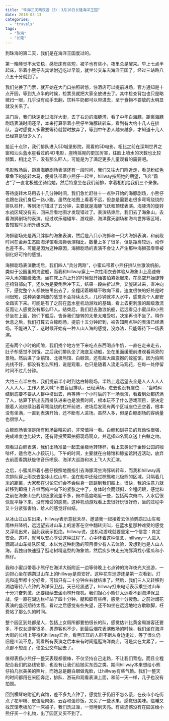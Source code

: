 ```yaml
---
title: "珠海三天两夜游（3）：3月10日长隆海洋王国"
date: 2018-03-13
categories: 
  - "travels"
tags: 
  - "珠海"
  - "长隆"
---
```


到珠海的第二天，我们是在海洋王国度过的。

第一晚睡觉不太安稳，感觉床有些短，被子也有些小，夜里总是醒来。早上七点半起床，带着小熊仔去宾馆附近吃过早饭，就坐公交车去海洋王国了，经过三站路八点五十分就到了。

我们兑换了门票，就开始在大门口拍照转悠，住酒店可以提前进场，官方通知是十点开园，等到九点半的时候，检票员就把大家全放进去了。其中检查背包也只是略微扫一眼，几乎没有动手去翻，饮料牛奶都可以带进去，至于食物不要放的太明显就没关系了。

进门后，我们快速走过海洋大街，去了右边的海豚湾，看了中华白海豚，距离海豚剧场表演时间还早，本来打算带着小熊仔坐海豚转转车，看到有大约十几人在排队，当时感觉人多需要等待就暂时放弃了，等到中午游人越来越多，才知道十几人已经算是很少人了。

接近十点钟，我们排队进入5D城堡影院，观看的5D电影。相比之前在深圳世界之窗和汕头蓝水星看过的4D电影，座椅摇晃的更加厉害，往脸上喷水的次数也比较频繁，相比之下，没有那么吓人，可能是为了满足更多儿童观看的需要吧。

电影散场后，距离海豚剧场表演还有一段时间，我们又往大门附近走，看见粉红色章鱼下的旋转木马，便排队带着小熊仔一起坐，hillway按照她的期望，飞奔“霸占”了一直北极熊坐骑给她，然后特意坐在我们前排，拿着相机给我们三个录像。

等待旋转木马用去十几分钟时间，我们急忙赶往十一点钟开始的海豚剧场，小熊仔也跟在我们身后一路小跑，虽然在地图上看着不远，但总是需要走很多弯弯绕绕的排队栏杆，等到场时错过了五分钟，主要就是海豚飞跃和顶球表演。海豚湾的旋转水战区域没有去，回来后看地图才发现错过了。表演结束后，我们去了海象山，去看海狮剧场的表演。经过欢乐碰碰车、游戏廊、海洋露天剧场和海鸟世界等区域，告知暂时关闭升级改造。

海狮剧场先是两只胖胖的海象表演，然后是八只小海狮和一只大海狮表演，和前段时间在金寿生态园海洋馆看海狮表演相比，数量上多了很多，但是距离较远，动作也差不多。可能是因为这种原因，海狮剧场的表演不会让人产生那种海狮孤零零被驯化好可怜的感觉。

海狮剧场表演散场后，我们四人“兵分两路”，小蜜瓜带着小熊仔排队坐激浪帆船，类似于公园里的海盗船，而我和hillway穿上一次性雨衣去体验从海象山上高速俯冲入水的超级激流。坐在床上向上升的时候就开始害怕紧张起来，在高空开始旋转座椅背部向下，还以为是要倒后冲下去，结果一段曲折过后，又旋转过来，直冲向下，感觉整个人都快被甩出去了，全程闭着眼睛不敢向下看。速度很快的好处是时间很短，这种紧张刺激的感觉不会持续太久，几秒钟就冲入水中，感觉真个人都安全踏实下来。可能是有了之前在蓝水星机动游戏的基础，看上去更刺激的超级激流反而让人感觉没有那么吓人。结束后，我们赶去激浪帆船，远远看见小蜜瓜和小熊仔坐在上面，她们下船后，告诉我们旋转的太晕太难受啦，决定再也不坐了。稍作休息之后，我们打算去白鲸剧场，提前十五分钟赶到，被告知两点钟的表演已经满场，不能进入了，这时候开始有一种人山人海的感觉，没办法，只能等待下一场表演。

还有两个小时的间隙，我们找个地方坐下来吃点东西喝点牛奶，一直在走来走去，肚子却感觉不到饿。之后我们排队坐了海底互动船，坐在里面缓缓前进观看两旁的景物。然后进了企鹅馆、北极熊馆、白鲸馆，还有超大超震撼的鲸鲨馆，因为拍照光线不好，都没有怎么照相，说是观看，也只是随着人流走马观花，在每一处停留时间不过几分钟。

大约三点半左右，我们提前半小时到达白鲸剧场，半路上远远望去全是人人人人人人人人人，工作人员大喊“不要盲目排队，已经满场，进去也没有座位……”当时纠结到底要不要从人群中挤出去，再等待一个小时后的下一场表演，看着到处都挤满了人，估算下挤出去再排队进来也是浪费时间，根本玩不了什么游戏项目，便决定跟着人流继续沿着弯弯绕绕的栏杆前进，进场后发现有两个区域座位还空着，根本没有坐满，一直到表演开始，还不断有人进场。虽然人多，但是白鲸剧场的容纳量也很惊人。

白鲸剧场表演是所有剧场最精彩的，非常值得一看。白鲸和训导员的互动性很强，完成难度也比较大，还有背投荧幕拍摄现场观众，并选择四名观众送上白鲸之吻。

观看过白鲸表演，我们出场准备一起去坐极地转转杯，看上去类似于金砂公园的咖啡杯，适合老人小孩玩儿。下午的时间，主要就在白鲸馆和鲸鲨馆附近活动，放弃去前面看跳跃旋律音乐喷泉、海洋大巡游和水上飞人大汇演。

之后，小蜜瓜带着小熊仔按照地图指引去海豚湾坐海豚转转车，而我和hillway再次排队穿上雨衣去坐冰山过山车，坐在船中还经过棕熊和北极熊的区域，只隔着几米的距离，大家都在讨论它们会不会纵身一跃跳到我们船上。很快，我的注意力就转移到即将上升继而俯冲向下的紧张之中了，身体时会而倾斜，全程闭眼，感觉和之前在海象山坐的超级激流差不多，俯冲高度略低一些，包括两次俯冲，入水后很快就平静下来，没有难受的感觉。这种机动游戏看上去很好玩很好奇，坐的过程中又十分紧张害怕，给人的感觉好纠结。

从冰山过山车出来，hillway表示意犹未尽，邀请我一起接着去体验鹦鹉过山车和雨林升降机，远远望去过山车上的游客在空中翻转尖叫，在蓝水星那种难受的感觉又浮现出来，因此我表示拒绝。hillway说，坐机动游戏就要坚定一个信念：肯定安全。这样，就可以安心享受这种过程了。心中怀着这种信念，hillway一人进入鹦鹉过山车排队区域，本以为这种刺激的项目很少有人去体验，没想到也是人山人海。我独自快速逛了逛老树精造型的海象馆，然后疾步快走去海豚湾找小蜜瓜和小熊仔。

我和小蜜瓜带着小熊仔在海洋大街附近一边等待晚上七点钟的海洋夜光大巡游，一边担心坐在鹦鹉过山车上的hillway是否安好。这种花车巡游还是第一次看到，灯光和造型都十分好看，可惜只有二十分钟左右就结束了。然后，我们三人又转移到湖边等待八点钟的海洋保卫战。天已经黑透了，hillway打来电话表示乘坐过山车十分兴奋刺激，还要继续去坐雨林升降机。我们担心小熊仔太远看不到海洋保卫战，便一直在湖边栏杆站了四十分钟，腿和脚有些疼，感觉十分疲惫。之前对烟花表演的盛况期待太高，看过之后感觉有些失望，还不如坐在远远地地方歇歇脚，枉费站了那么久的时间。

整个园区到处都是人，包括上女厕所都要拍很长的队，感觉估计比黄金周游客还要多，不仅女游客很多，男游客也不少，到最后烟花表演散场的时候，我们坐在海洋大街的长椅上等待和hillway汇合，看黑压压的人群不断从身边走过，等了很久仍旧是川流不息。观看所有表演之后本来有时间逛逛海洋商店，可是实在太累了，一点都不想走了，便坐公交车回去了。

值得表扬小熊仔一整天表现都很棒，不仅坚持自己走路，不让我们背抱，而且全程配合我们的路线安排，也没有让我们给她买东西之类。期间hillway本来想给小熊仔拍几张美美的照片，而她总是翻白眼做鬼脸，让hillway有些气愤。我们一整天的时间都用在来回奔走，排队、游玩和观看表演上面，和前一天一样，几乎也没有拍照。

回到横琴站附近的宾馆，差不多九点钟了，感觉肚子仍旧不怎么饿，在夜市小吃街点了花甲粉、皮蛋瘦肉粥、云吞和蛋炒饭，又买了一些水果，感觉很美味。临睡又找宾馆老板加了一床被子，我们洗过澡，一觉睡到天亮。有些遗憾没有在园区给小熊仔买一个礼物，出了园区又买不到了。
